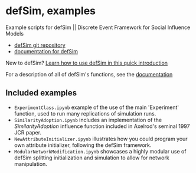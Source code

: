 defSim, examples
================

Example scripts for defSim || Discrete Event Framework for Social Influence Models 

- [defSim git repository](https://github.com/defSim/defSim)
- [documentation for defSim](https://defSim.github.io/defSim)

New to defSim? [Learn how to use defSim in this quick introduction](https://defSim.github.io/defSim/Introduction_to_defSim.html)

For a description of all of defSim's functions, see the [documentation](https://defSim.github.io/defSim)

Included examples
-----------------

- `ExperimentClass.ipynb` example of the use of the main 'Experiment' function, used to run many replications of simulation runs.
- `SimilarityAdoption.ipynb` includes an implementation of the *SimilarityAdoption* influence function included in Axelrod's seminal 1997 JCR paper. 
- `NewAttributeInitializer.ipynb` illustrates how you could program your own attribute initializer, following the defSim framework.
- `ModularNetworkModification.ipynb` showcases a highly modular use of defSim splitting initialization and simulation to allow for network manipulation.
